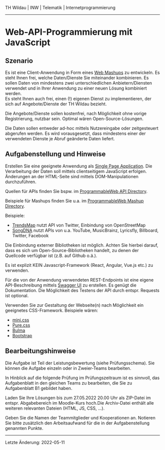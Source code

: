 TH Wildau | INW | Telematik | Internetprogrammierung

---

Web-API-Programmierung mit JavaScript
=====================================


Szenario
--------

Es ist eine Client-Anwendung in Form eines [Web Mashups](https://en.wikipedia.org/wiki/Mashup_(web_application_hybrid)) zu entwickeln. Es steht Ihnen frei, welche Daten/Dienste Sie miteinander kombinieren. Es sollen Daten von mindestens zwei unterschiedlichen Anbietern/Diensten verwendet und in Ihrer Anwendung zu einer neuen Lösung kombiniert werden.  
Es steht Ihnen auch frei, einen (!) eigenen Dienst zu implementieren, der sich auf Angebote/Dienste der TH Wildau bezieht.  

Die Angebote/Dienste sollen kostenfrei, nach Möglichkeit ohne vorige Registrierung, nutzbar sein. Optimal wären Open-Source-Lösungen.  

Die Daten sollen entweder ad-hoc mittels Nutzereingabe oder zeitgesteuert abgerufen werden. Es wird vorausgesetzt, dass mindestens einer der verwendeten Dienste je Abruf geänderte Daten liefert.  


Aufgabenstellung und Hinweise
-----------------------------

Erstellen Sie eine geeignete Anwendung als [Single Page Application](https://developer.mozilla.org/en-US/docs/Glossary/SPA). Die Verarbeitung der Daten soll mittels clientseitigem JavaScript erfolgen. Änderungen an der HTML-Seite sind mittels DOM-Manipulationen durchzuführen.  

Quellen für APIs finden Sie bspw. im [ProgrammableWeb API Directory](https://www.programmableweb.com/category/all/apis).  

Beispiele für Mashups finden Sie u.a. im [ProgrammableWeb Mashup Directory](https://www.programmableweb.com/mashups/directory).  

Beispiele:  

- [TrendsMap](https://www.trendsmap.com/map) nutzt API von Twitter, Einbindung von OpenStreetMap
- [SongDNA](http://songdna.me/) nutzt APIs von u.a. YouTube, MusicBrainz, Lyricsfly, Billboard, Twitter, Facebook

Die Einbindung externer Bibliotheken ist möglich. Achten Sie hierbei darauf, dass es sich um Open-Source-Bibliotheken handelt, zu denen der Quellcode verfügbar ist (z.B. auf Github o.ä.).  

Es ist explizit KEIN Javascript-Framework (React, Angular, Vue.js etc.) zu verwenden.  

Für die von der Anwendung verwendeten REST-Endpoints ist eine eigene API-Beschreibung mittels [Swagger UI](https://swagger.io/tools/swagger-ui/) zu erstellen. Es genügt die Dokumentation. Die Möglichkeit des Testens der API durch entspr. Requests ist optional.  

Verwenden Sie zur Gestaltung der Webseite(n) nach Möglichkeit ein geeignetes CSS-Framework. Beispiele wären:  

- [mini.css](https://minicss.org/)
- [Pure.css](https://purecss.io/)
- [Bulma](https://bulma.io/)
- [Bootstrap](https://getbootstrap.com/)


Bearbeitungshinweise
--------------------

Die Aufgabe ist Teil der Leistungsbewertung (siehe Prüfungsschema). Sie können die Aufgabe einzeln oder in Zweier-Teams bearbeiten.  

In Hinblick auf die folgende Prüfung im Prüfungszeitraum ist es sinnvoll, das Aufgabenblatt in den gleichen Teams zu bearbeiten, die Sie zu Aufgabenblatt B1 gebildet haben.  

Laden Sie Ihre Lösungen bis zum 27.05.2022 20.00 Uhr als ZIP-Datei im entspr. Abgabebereich im Moodle-Kurs hoch.Die Archiv-Datei enthält alle weiteren relevanten Dateien (HTML, JS, CSS, ...).  

Geben Sie die Namen der Teammitglieder und Kooperationen an. Notieren Sie bitte zusätzlich den Arbeitsaufwand für die in der Aufgabenstellung genannten Punkte.  


---

Letzte Änderung: 2022-05-11

